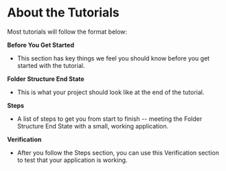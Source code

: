 # About the Tutorials

Most tutorials will follow the format below:

**Before You Get Started**

* This section has key things we feel you should know before you get started with the tutorial.

**Folder Structure End State**

* This is what your project should look like at the end of the tutorial.

**Steps**

* A list of steps to get you from start to finish -- meeting the Folder Structure End State with a small, working application.

**Verification**

* After you follow the Steps section, you can use this Verification section to test that your application is working.
